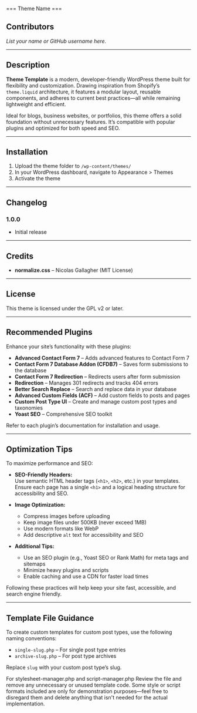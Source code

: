 ﻿=== Theme Name ===
## Contributors

*List your name or GitHub username here.*

---

## Description

**Theme Template** is a modern, developer-friendly WordPress theme built for flexibility and customization. Drawing inspiration from Shopify’s `theme.liquid` architecture, it features a modular layout, reusable components, and adheres to current best practices—all while remaining lightweight and efficient.

Ideal for blogs, business websites, or portfolios, this theme offers a solid foundation without unnecessary features. It’s compatible with popular plugins and optimized for both speed and SEO.

---

## Installation

1. Upload the theme folder to `/wp-content/themes/`
2. In your WordPress dashboard, navigate to Appearance > Themes
3. Activate the theme

---

## Changelog

### 1.0.0
- Initial release

---

## Credits

- **normalize.css** – Nicolas Gallagher (MIT License)

---

## License

This theme is licensed under the GPL v2 or later.

---

## Recommended Plugins

Enhance your site’s functionality with these plugins:

- **Advanced Contact Form 7** – Adds advanced features to Contact Form 7
- **Contact Form 7 Database Addon (CFDB7)** – Saves form submissions to the database
- **Contact Form 7 Redirection** – Redirects users after form submission
- **Redirection** – Manages 301 redirects and tracks 404 errors
- **Better Search Replace** – Search and replace data in your database
- **Advanced Custom Fields (ACF)** – Add custom fields to posts and pages
- **Custom Post Type UI** – Create and manage custom post types and taxonomies
- **Yoast SEO** – Comprehensive SEO toolkit

Refer to each plugin’s documentation for installation and usage.

---

## Optimization Tips

To maximize performance and SEO:

- **SEO-Friendly Headers:**  
    Use semantic HTML header tags (`<h1>`, `<h2>`, etc.) in your templates. Ensure each page has a single `<h1>` and a logical heading structure for accessibility and SEO.

- **Image Optimization:**  
    - Compress images before uploading  
    - Keep image files under 500KB (never exceed 1MB)  
    - Use modern formats like WebP  
    - Add descriptive `alt` text for accessibility and SEO

- **Additional Tips:**  
    - Use an SEO plugin (e.g., Yoast SEO or Rank Math) for meta tags and sitemaps  
    - Minimize heavy plugins and scripts  
    - Enable caching and use a CDN for faster load times

Following these practices will help keep your site fast, accessible, and search engine friendly.

---

## Template File Guidance

To create custom templates for custom post types, use the following naming conventions:

- `single-slug.php` – For single post type entries
- `archive-slug.php` – For post type archives

Replace `slug` with your custom post type’s slug.


For stylesheet-manager.php and script-manager.php
Review the file and remove any unnecessary or unused template code. Some style or script formats included are only for demonstration purposes—feel free to disregard them and delete anything that isn't needed for the actual implementation.
